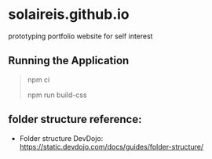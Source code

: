 # solaireis.github.io
prototyping portfolio website for self interest


## Running the Application

> npm ci
> 
> npm run build-css
> 



## folder structure reference:
- Folder structure DevDojo:
https://static.devdojo.com/docs/guides/folder-structure/ 
